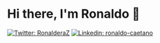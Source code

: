 # Hi there, I'm Ronaldo 👋

[![Twitter: RonalderaZ](https://img.shields.io/twitter/follow/RonalderaZ?style=social)](https://twitter.com/RonalderaZ)
[![Linkedin: ronaldo-caetano](https://img.shields.io/badge/-Ronaldo-blue?style=flat-square&logo=Linkedin&logoColor=white&link=https://www.linkedin.com/in/murilo-preccaro-565050169/)](https://www.linkedin.com/in/ronaldo-caetano/)

<!--
**RonaldoCaetano/RonaldoCaetano** is a ✨ _special_ ✨ repository because its `README.md` (this file) appears on your GitHub profile.

Here are some ideas to get you started:

- 🔭 I’m currently working on ...
- 🌱 I’m currently learning ...
- 👯 I’m looking to collaborate on ...
- 🤔 I’m looking for help with ...
- 💬 Ask me about ...
- 📫 How to reach me: ...
- 😄 Pronouns: ...
- ⚡ Fun fact: ...
-->
